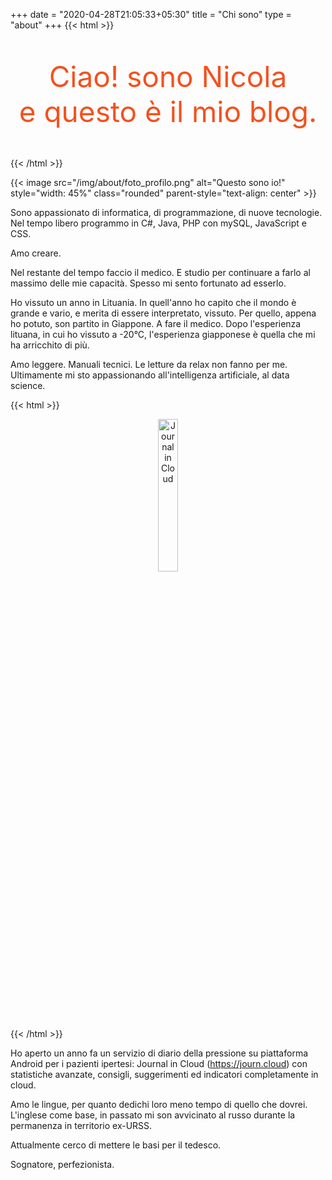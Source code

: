 +++
date = "2020-04-28T21:05:33+05:30"
title = "Chi sono"
type = "about"
+++
{{< html >}}
<p style="text-align: center !important; color: #f4511e; font-size: 46px !important;">
Ciao! sono Nicola<br/>
e questo è il mio blog.
</p>
{{< /html >}}

{{< image src="/img/about/foto_profilo.png" alt="Questo sono io!" style="width: 45%" class="rounded" parent-style="text-align: center" >}}

Sono appassionato di informatica, di programmazione, di nuove tecnologie.
Nel tempo libero programmo in C#, Java, PHP con mySQL, JavaScript e CSS.

Amo creare.

Nel restante del tempo faccio il medico. E studio per continuare a farlo al massimo delle mie capacità. 
Spesso mi sento fortunato ad esserlo.


Ho vissuto un anno in Lituania. In quell'anno ho capito che il mondo è grande e vario, e merita di essere interpretato, vissuto. Per quello, appena ho potuto, son partito in Giappone. A fare il medico. Dopo l'esperienza lituana, in cui ho vissuto a -20°C, l'esperienza giapponese è quella che mi ha arricchito di più. 

Amo leggere. Manuali tecnici. Le letture da relax non fanno per me. Ultimamente mi sto appassionando all'intelligenza artificiale, al data science.

{{< html >}}
<div style="text-align: center">
    <img src="/img/about/general_icon.png" alt="Journal in Cloud" style="width: 25% !important" class="no-box-shadow" />
</div>
{{< /html >}}

Ho aperto un anno fa un servizio di diario della pressione su piattaforma Android per i pazienti ipertesi: Journal in Cloud (https://journ.cloud) con statistiche avanzate, consigli, suggerimenti ed indicatori completamente in cloud.

Amo le lingue, per quanto dedichi loro meno tempo di quello che dovrei. L'inglese come base, in passato mi son avvicinato al russo durante la permanenza in territorio ex-URSS. 

Attualmente cerco di mettere le basi per il tedesco.

Sognatore, perfezionista.